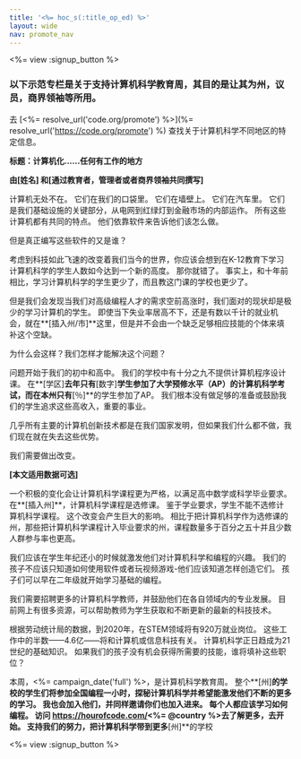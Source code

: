 ```yaml
---
title: '<%= hoc_s(:title_op_ed) %>'
layout: wide
nav: promote_nav
---
```

<%= view :signup_button %>

### 以下示范专栏是关于支持计算机科学教育周，其目的是让其为州，议员，商界领袖等所用。

  


去 [<%= resolve_url('code.org/promote') %>](%= resolve_url('https://code.org/promote') %) 查找关于计算机科学不同地区的特定信息。

**标题：计算机化......任何有工作的地方**

**由[姓名] 和[通过教育者，管理者或者商界领袖共同撰写]**

计算机无处不在。 它们在我们的口袋里。 它们在墙壁上。 它们在汽车里。 它们是我们基础设施的关键部分，从电网到红绿灯到金融市场的内部运作。 所有这些计算机都有共同的特点。 他们依靠软件来告诉他们该怎么做。

但是真正编写这些软件的又是谁？

考虑到科技如此飞速的改变着我们当今的世界，你应该会想到在K-12教育下学习计算机科学的学生人数如今达到一个新的高度。 那你就错了。 事实上，和十年前相比，学习计算机科学的学生更少了，而且教这门课的学校也更少了。

但是我们会发现当我们对高级编程人才的需求空前高涨时，我们面对的现状却是极少的学习计算机的学生。 即使当下失业率居高不下，还是有数以千计的就业机会，就在**[插入州/市]**这里，但是并不会由一个缺乏足够相应技能的个体来填补这个空缺。

为什么会这样？我们怎样才能解决这个问题？

问题开始于我们的初中和高中。 我们的学校中有十分之九不提供计算机程序设计课。 在**[学区]**去年只有**[数字]**学生参加了大学预修水平（AP）的计算机科学考试，而在本州只有**[％]**的学生参加了AP。 我们根本没有做足够的准备或鼓励我们的学生追求这些高收入，重要的事业。

几乎所有主要的计算机创新技术都是在我们国家发明，但如果我们什么都不做，我们现在就在失去这些优势。

我们需要做出改变。

**[本文适用数据可选]**

一个积极的变化会让计算机科学课程更为严格，以满足高中数学或科学毕业要求。 在**[插入州]**，计算机科学课程是选修课。 鉴于学业要求，学生不能不选修计算机科学课程。 这个改变会产生巨大的影响。 相比于把计算机科学作为选修课的州，那些把计算机科学课程计入毕业要求的州，课程数量多于百分之五十并且少数人群参与率也更高。

我们应该在学生年纪还小的时候就激发他们对计算机科学和编程的兴趣。 我们的孩子不应该只知道如何使用软件或者玩视频游戏-他们应该知道怎样创造它们。 孩子们可以早在二年级就开始学习基础的编程。

我们需要招聘更多的计算机科学教师，并鼓励他们在各自领域内的专业发展。 目前网上有很多资源，可以帮助教师为学生获取和不断更新的最新的科技技术。

根据劳动统计局的数据，到2020年，在STEM领域将有920万就业岗位。 这些工作中的半数——4.6亿——将和计算机或信息科技有关。 计算机科学正日趋成为21世纪的基础知识。 如果我们的孩子没有机会获得所需要的技能，谁将填补这些职位？

本周，<%= campaign_date('full') %>，是计算机科学教育周。 整个**[州]**的学校的学生们将参加全国编程一小时，探秘计算机科学并希望能激发他们不断的更多的学习。 我也会加入他们，并同样邀请你们也加入进来。 每个人都应该学习如何编程。 访问 https://hourofcode.com/<%= @country %>去了解更多，去开始。 支持我们的努力，把计算机科学带到更多**[州]**的学校

<%= view :signup_button %>